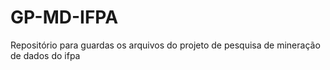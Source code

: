 # GP-MD-IFPA
Repositório para guardas os arquivos do projeto de pesquisa de mineração de dados do ifpa
